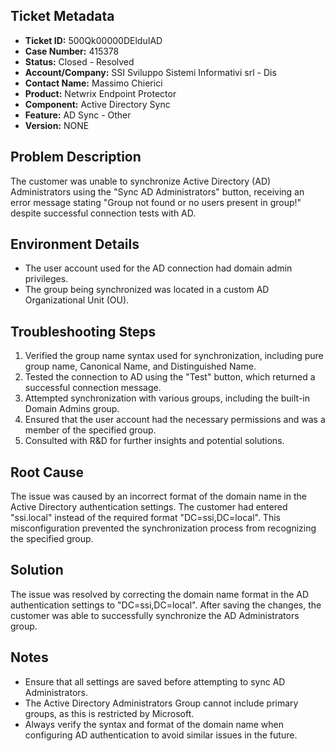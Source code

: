 ## Ticket Metadata
- **Ticket ID:** 500Qk00000DElduIAD
- **Case Number:** 415378
- **Status:** Closed - Resolved
- **Account/Company:** SSI Sviluppo Sistemi Informativi srl - Dis
- **Contact Name:** Massimo Chierici
- **Product:** Netwrix Endpoint Protector
- **Component:** Active Directory Sync
- **Feature:** AD Sync - Other
- **Version:** NONE

## Problem Description
The customer was unable to synchronize Active Directory (AD) Administrators using the "Sync AD Administrators" button, receiving an error message stating "Group not found or no users present in group!" despite successful connection tests with AD.

## Environment Details
- The user account used for the AD connection had domain admin privileges.
- The group being synchronized was located in a custom AD Organizational Unit (OU).

## Troubleshooting Steps
1. Verified the group name syntax used for synchronization, including pure group name, Canonical Name, and Distinguished Name.
2. Tested the connection to AD using the "Test" button, which returned a successful connection message.
3. Attempted synchronization with various groups, including the built-in Domain Admins group.
4. Ensured that the user account had the necessary permissions and was a member of the specified group.
5. Consulted with R&D for further insights and potential solutions.

## Root Cause
The issue was caused by an incorrect format of the domain name in the Active Directory authentication settings. The customer had entered "ssi.local" instead of the required format "DC=ssi,DC=local". This misconfiguration prevented the synchronization process from recognizing the specified group.

## Solution
The issue was resolved by correcting the domain name format in the AD authentication settings to "DC=ssi,DC=local". After saving the changes, the customer was able to successfully synchronize the AD Administrators group.

## Notes
- Ensure that all settings are saved before attempting to sync AD Administrators.
- The Active Directory Administrators Group cannot include primary groups, as this is restricted by Microsoft.
- Always verify the syntax and format of the domain name when configuring AD authentication to avoid similar issues in the future.